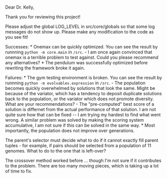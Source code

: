 Dear Dr. Kelly,

Thank you for reviewing this project!

Please adjust the global LOG_LEVEL in src/core/globals so that some log messages do not show up. Please make any modification to the code as you see fit!

Successes:
    * Onemax can be quickly optimized. You can see the result by runnning `python -m core.main` in `/src`.
        - I am once again convinced that onemax is a terrible problem to test against. Could you please recommend any alternatives?
    * The pendulum was successfully optimized before rewriting the framework broke it again.

Failures:
    * The gym testing environment is broken. You can see the result by runnning `python -m evolvables.expression` in `/src`.
        - The population becomes quickly overwhelmed by solutions that look the same. Might be because of the variator, which has a tendency to deposit duplicate solutions back to the population, or the variator which does not promote diversity. What are your recommendations?
        - The "pre-computed" best score of a solution is differnet from the actual performance of that solution. I am not quite sure how that can be fixed -- I am trying my hardest to find what went wrong. A similar problem was solved by making the scoring system accumulative, I am not sure if this can be solved in the same way.
    * Most importantly, the population does not improve over generations.

The parent's selector must decide what to do if it cannot exactly fill parent tuples - for example, if pairs should be selected from a population of 11 genomes. What to do to the one that is left-over?

The crossover method worked before ... though I'm not sure if it contributes to the problem. There are too many moving pieces, which is taking up a lot of time to fix.